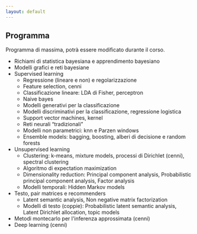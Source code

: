 ```yaml
---
layout: default
---
```

## Programma
Programma di massima, potrà essere modificato durante il corso.
* Richiami di statistica bayesiana e apprendimento bayesiano <!--`10 ore`-->
* Modelli grafici e reti bayesiane <!--`10 ore`-->
* Supervised learning <!--`30 ore`-->
	* Regressione (lineare e non) e regolarizzazione
	* Feature selection, cenni
	* Classificazione lineare: LDA di Fisher, perceptron
	* Naive bayes
	* Modelli generativi per la classificazione
	* Modelli discriminativi per la classificazione, regressione logistica
	* Support vector machines, kernel
	* Reti neurali “tradizionali”
	* Modelli non parametrici: knn e Parzen windows
	* Ensemble models: bagging, boosting, alberi di decisione e random forests
* Unsupervised learning <!--`20 ore`-->
	* Clustering: k-means, mixture models, processi di Dirichlet (cenni), spectral clustering
	* Algoritmo di expectation maximization
	* Dimensionality reduction: Principal component analysis, Probabilistic principal component analysis, Factor analysis<!--, Manifold-->
	* Modelli temporali: Hidden Markov models
* Testo, pair matrices e recommenders <!--`10 ore`-->
	* Latent semantic analysis, Non negative matrix factorization
	* Modelli di testo (coppie): Probabilistic latent semantic analysis, Latent Dirichlet allocation, topic models
* Metodi montecarlo per l'inferenza approssimata (cenni)
* Deep learning (cenni) <!--`10 ore`-->

